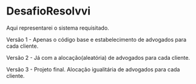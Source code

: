 # DesafioResolvvi
Aqui representarei o sistema requisitado.

Versão 1 - Apenas o código base e estabelecimento de advogados para cada cliente.

Versão 2 - Já com a alocação(aleatória) de advogados para cada cliente.

Versão 3 - Projeto final. Alocação igualitária de advogados para cada cliente.
